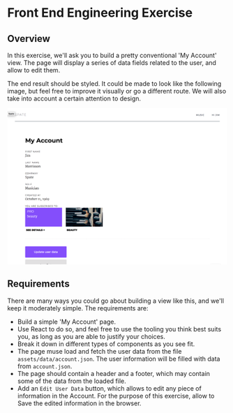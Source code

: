 # Front End Engineering Exercise

## Overview

In this exercise, we'll ask you to build a pretty conventional 'My Account' view. The page will display a series of data fields related to the user, and allow to edit them.

The end result should be styled. It could be made to look like the following image, but feel free to improve it visually or go a different route. We will also take into account a certain attention to design.

![My Account view](assets/img/myaccount.png)

## Requirements

There are many ways you could go about building a view like this, and we'll keep it moderately simple. The requirements are:

* Build a simple 'My Account' page.
* Use React to do so, and feel free to use the tooling you think best suits you, as long as you are able to justify your choices.
* Break it down in different types of components as you see fit.
* The page muse load and fetch the user data from the file `assets/data/account.json`. The user information will be filled with data from `account.json`.
* The page should contain a header and a footer, which may contain some of the data from the loaded file.
* Add an `Edit User Data` button, which allows to edit any piece of information in the Account. For the purpose of this exercise,
allow to Save the edited information in the browser.
